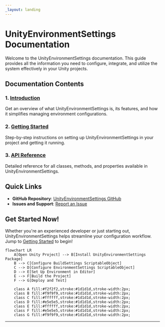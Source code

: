 ```yaml
---
_layout: landing
---
```


# UnityEnvironmentSettings Documentation

Welcome to the UnityEnvironmentSettings documentation. This guide provides all the information you need to configure, integrate, and utilize the system effectively in your Unity projects.

## Documentation Contents

### 1. [Introduction](docs/introduction.md)
Get an overview of what UnityEnvironmentSettings is, its features, and how it simplifies managing environment configurations.

### 2. [Getting Started](docs/getting-started.md)
Step-by-step instructions on setting up UnityEnvironmentSettings in your project and getting it running.

### 3. [API Reference](/api/Nosirrahh.UnityEnvironmentSettings.html)
Detailed reference for all classes, methods, and properties available in UnityEnvironmentSettings.

## Quick Links

- **GitHub Repository**: [UnityEnvironmentSettings GitHub](https://github.com/nosirrahh/UnityEnvironmentSettings)
- **Issues and Support**: [Report an Issue](https://github.com/nosirrahh/UnityEnvironmentSettings/issues)

## Get Started Now!
Whether you're an experienced developer or just starting out, UnityEnvironmentSettings helps streamline your configuration workflow.  
Jump to [Getting Started](docs/getting-started.md) to begin!


```mermaid
flowchart LR
    A[Open Unity Project] --> B[Install UnityEnvironmentSettings Package]
    B --> C[Configure BuildSettings ScriptableObject]
    C --> D[Configure EnvironmentSettings ScriptableObject]
    D --> E[Set Up Environment in Editor]
    E --> F[Build the Project]
    F --> G[Deploy and Test]

    class A fill:#f2f2f2,stroke:#1d1d1d,stroke-width:2px;
    class B fill:#f9f9f9,stroke:#1d1d1d,stroke-width:2px;
    class C fill:#ffffff,stroke:#1d1d1d,stroke-width:2px;
    class D fill:#e5e5e5,stroke:#1d1d1d,stroke-width:2px;
    class E fill:#ffffff,stroke:#1d1d1d,stroke-width:2px;
    class F fill:#e5e5e5,stroke:#1d1d1d,stroke-width:2px;
    class G fill:#f9f9f9,stroke:#1d1d1d,stroke-width:2px;
```

---

